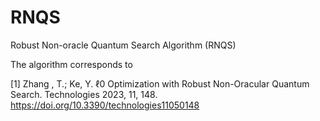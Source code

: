 # RNQS
Robust Non-oracle Quantum Search Algorithm (RNQS)

The algorithm corresponds to

[1] Zhang , T.; Ke, Y.  ℓ0  Optimization with Robust Non-Oracular Quantum Search. Technologies 2023, 11, 148. https://doi.org/10.3390/technologies11050148
